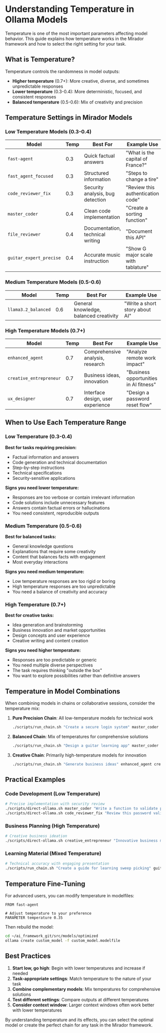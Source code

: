 # Understanding Temperature in Ollama Models

Temperature is one of the most important parameters affecting model behavior. This guide explains how temperature works in the Mirador framework and how to select the right setting for your task.

## What is Temperature?

Temperature controls the randomness in model outputs:

- **Higher temperature** (0.7+): More creative, diverse, and sometimes unpredictable responses
- **Lower temperature** (0.3-0.4): More deterministic, focused, and consistent responses
- **Balanced temperature** (0.5-0.6): Mix of creativity and precision

## Temperature Settings in Mirador Models

### Low Temperature Models (0.3-0.4)

| Model | Temp | Best For | Example Use |
|-------|------|----------|-------------|
| `fast-agent` | 0.3 | Quick factual answers | "What is the capital of France?" |
| `fast_agent_focused` | 0.3 | Structured information | "Steps to change a tire" |
| `code_reviewer_fix` | 0.3 | Security analysis, bug detection | "Review this authentication code" |
| `master_coder` | 0.4 | Clean code implementation | "Create a sorting function" |
| `file_reviewer` | 0.4 | Documentation, technical writing | "Document this API" |
| `guitar_expert_precise` | 0.4 | Accurate music instruction | "Show G major scale with tablature" |

### Medium Temperature Models (0.5-0.6)

| Model | Temp | Best For | Example Use |
|-------|------|----------|-------------|
| `llama3.2_balanced` | 0.6 | General knowledge, balanced creativity | "Write a short story about AI" |

### High Temperature Models (0.7+)

| Model | Temp | Best For | Example Use |
|-------|------|----------|-------------|
| `enhanced_agent` | 0.7 | Comprehensive analysis, research | "Analyze remote work impact" |
| `creative_entrepreneur` | 0.7 | Business ideas, innovation | "Business opportunities in AI fitness" |
| `ux_designer` | 0.7 | Interface design, user experience | "Design a password reset flow" |

## When to Use Each Temperature Range

### Low Temperature (0.3-0.4)

**Best for tasks requiring precision:**
- Factual information and answers
- Code generation and technical documentation
- Step-by-step instructions
- Technical specifications
- Security-sensitive applications

**Signs you need lower temperature:**
- Responses are too verbose or contain irrelevant information
- Code solutions include unnecessary features
- Answers contain factual errors or hallucinations
- You need consistent, reproducible outputs

### Medium Temperature (0.5-0.6)

**Best for balanced tasks:**
- General knowledge questions
- Explanations that require some creativity
- Content that balances facts with engagement
- Most everyday interactions

**Signs you need medium temperature:**
- Low temperature responses are too rigid or boring
- High temperature responses are too unpredictable
- You need a balance of creativity and accuracy

### High Temperature (0.7+)

**Best for creative tasks:**
- Idea generation and brainstorming
- Business innovation and market opportunities
- Design concepts and user experience
- Creative writing and content creation

**Signs you need higher temperature:**
- Responses are too predictable or generic
- You need multiple diverse perspectives
- The task requires thinking "outside the box"
- You want to explore possibilities rather than definitive answers

## Temperature in Model Combinations

When combining models in chains or collaborative sessions, consider the temperature mix:

1. **Pure Precision Chain**: All low-temperature models for technical work
   ```bash
   ./scripts/run_chain.sh "Create a secure login system" master_coder code_reviewer_fix file_reviewer
   ```

2. **Balanced Chain**: Mix of temperatures for comprehensive solutions
   ```bash
   ./scripts/run_chain.sh "Design a guitar learning app" master_coder creative_entrepreneur
   ```

3. **Creative Chain**: Primarily high-temperature models for innovation
   ```bash
   ./scripts/run_chain.sh "Generate business ideas" enhanced_agent creative_entrepreneur
   ```

## Practical Examples

### Code Development (Low Temperature)
```bash
# Precise implementation with security review
./scripts/direct-ollama.sh master_coder "Write a function to validate passwords"
./scripts/direct-ollama.sh code_reviewer_fix "Review this password validation code"
```

### Business Planning (High Temperature)
```bash
# Creative business ideation
./scripts/direct-ollama.sh creative_entrepreneur "Innovative business models for online education"
```

### Learning Material (Mixed Temperature)
```bash
# Technical accuracy with engaging presentation
./scripts/run_chain.sh "Create a guide for learning sweep picking" guitar_expert_precise creative_entrepreneur
```

## Temperature Fine-Tuning

For advanced users, you can modify temperature in modelfiles:

```
FROM fast-agent

# Adjust temperature to your preference
PARAMETER temperature 0.35
```

Then rebuild the model:
```bash
cd ~/ai_framework_git/src/models/optimized
ollama create custom_model -f custom_model.modelfile
```

## Best Practices

1. **Start low, go high**: Begin with lower temperatures and increase if needed
2. **Task-appropriate settings**: Match temperature to the nature of your task
3. **Combine complementary models**: Mix temperatures for comprehensive solutions
4. **Test different settings**: Compare outputs at different temperatures
5. **Consider context window**: Larger context windows often work better with lower temperatures

By understanding temperature and its effects, you can select the optimal model or create the perfect chain for any task in the Mirador framework.